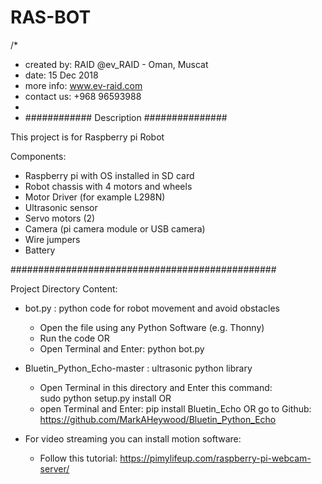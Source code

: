 # RAS-BOT
/*
 * created by: RAID @ev_RAID - Oman, Muscat
 * date: 15 Dec 2018
 * more info: www.ev-raid.com
 * contact us: +968 96593988
 *
 * ############ Description ###############
 
 This project is for Raspberry pi Robot
 
 Components:
 - Raspberry pi with OS installed in SD card
 - Robot chassis with 4 motors and wheels
 - Motor Driver (for example L298N)
 - Ultrasonic sensor
 - Servo motors (2)
 - Camera (pi camera module or USB camera)
 - Wire jumpers
 - Battery
 
 ################################################
 
 Project Directory Content:
- bot.py      : python code for robot movement and avoid obstacles
    * Open the file using any Python Software (e.g. Thonny)
    * Run the code 
    OR
    * Open Terminal and Enter:
      python bot.py

- Bluetin_Python_Echo-master      :  ultrasonic python library
    * Open Terminal in this directory and Enter this command:   
      sudo python setup.py install
    OR 
    * open Terminal and Enter:
      pip install Bluetin_Echo
    OR 
      go to Github: https://github.com/MarkAHeywood/Bluetin_Python_Echo

- For video streaming you can install motion software:
    * Follow this tutorial: https://pimylifeup.com/raspberry-pi-webcam-server/
    
